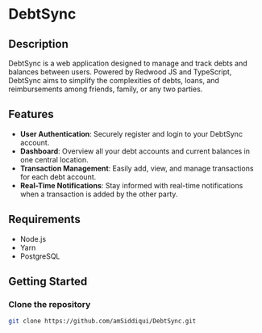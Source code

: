# DebtSync

## Description

DebtSync is a web application designed to manage and track debts and balances between users. Powered by Redwood JS and TypeScript, DebtSync aims to simplify the complexities of debts, loans, and reimbursements among friends, family, or any two parties.

## Features

- **User Authentication**: Securely register and login to your DebtSync account.
- **Dashboard**: Overview all your debt accounts and current balances in one central location.
- **Transaction Management**: Easily add, view, and manage transactions for each debt account.
- **Real-Time Notifications**: Stay informed with real-time notifications when a transaction is added by the other party.

## Requirements

- Node.js
- Yarn
- PostgreSQL

## Getting Started

### Clone the repository

```bash
git clone https://github.com/amSiddiqui/DebtSync.git
